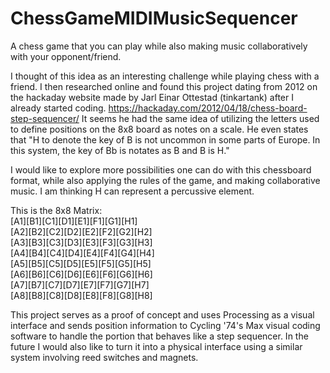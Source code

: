# ChessGameMIDIMusicSequencer
A chess game that you can play while also making music collaboratively with your opponent/friend. 

I thought of this idea as an interesting challenge while playing chess with a friend. I then researched online and found this project dating from 2012 on the hackaday website made by Jarl Einar Ottestad (tinkartank) after I already started coding.
https://hackaday.com/2012/04/18/chess-board-step-sequencer/
It seems he had the same idea of utilizing the letters used to define positions on the 8x8 board as notes on a scale.
He even states that "H to denote the key of B is not uncommon in some parts of Europe. In this system, the key of Bb is notates as B and B is H."

I would like to explore more possibilities one can do with this chessboard format, while also applying the rules of the game, and making collaborative music.
I am thinking H can represent a percussive element. 
  
This is the 8x8 Matrix:  
[A1][B1][C1][D1][E1][F1][G1][H1]  
[A2][B2][C2][D2][E2][F2][G2][H2]  
[A3][B3][C3][D3][E3][F3][G3][H3]  
[A4][B4][C4][D4][E4][F4][G4][H4]  
[A5][B5][C5][D5][E5][F5][G5][H5]  
[A6][B6][C6][D6][E6][F6][G6][H6]  
[A7][B7][C7][D7][E7][F7][G7][H7]  
[A8][B8][C8][D8][E8][F8][G8][H8]  

This project serves as a proof of concept and uses Processing as a visual interface and sends position information to Cycling '74's Max visual coding software to handle the portion that behaves like a step sequencer. In the future I would also like to turn it into a physical interface using a similar system involving reed switches and magnets.

